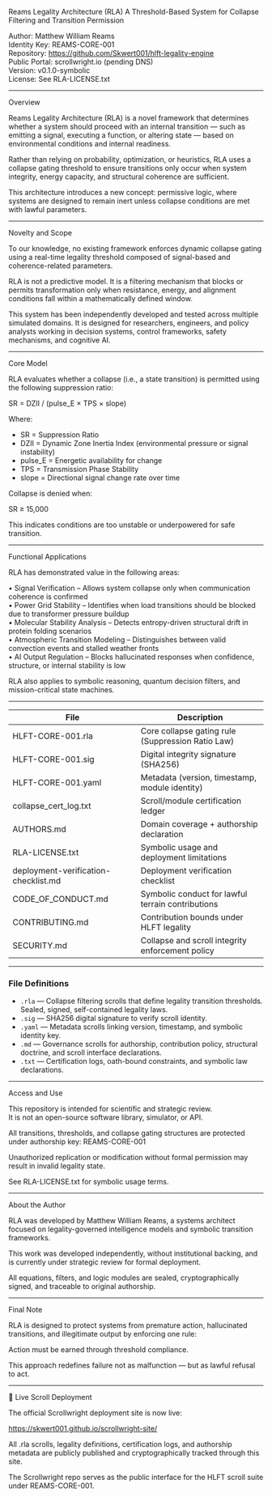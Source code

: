 Reams Legality Architecture (RLA)
A Threshold-Based System for Collapse Filtering and Transition Permission

Author: Matthew William Reams  
Identity Key: REAMS-CORE-001  
Repository: https://github.com/Skwert001/hlft-legality-engine  
Public Portal: scrollwright.io (pending DNS)  
Version: v0.1.0-symbolic  
License: See RLA-LICENSE.txt

---

Overview

Reams Legality Architecture (RLA) is a novel framework that determines whether a system should proceed with an internal transition — such as emitting a signal, executing a function, or altering state — based on environmental conditions and internal readiness.

Rather than relying on probability, optimization, or heuristics, RLA uses a collapse gating threshold to ensure transitions only occur when system integrity, energy capacity, and structural coherence are sufficient.

This architecture introduces a new concept: permissive logic, where systems are designed to remain inert unless collapse conditions are met with lawful parameters.

---

Novelty and Scope

To our knowledge, no existing framework enforces dynamic collapse gating using a real-time legality threshold composed of signal-based and coherence-related parameters.

RLA is not a predictive model. It is a filtering mechanism that blocks or permits transformation only when resistance, energy, and alignment conditions fall within a mathematically defined window.

This system has been independently developed and tested across multiple simulated domains. It is designed for researchers, engineers, and policy analysts working in decision systems, control frameworks, safety mechanisms, and cognitive AI.

---

Core Model

RLA evaluates whether a collapse (i.e., a state transition) is permitted using the following suppression ratio:

  SR = DZII / (pulse_E × TPS × slope)

Where:
  - SR = Suppression Ratio  
  - DZII = Dynamic Zone Inertia Index (environmental pressure or signal instability)  
  - pulse_E = Energetic availability for change  
  - TPS = Transmission Phase Stability  
  - slope = Directional signal change rate over time

Collapse is denied when:

  SR ≥ 15,000

This indicates conditions are too unstable or underpowered for safe transition.

---

Functional Applications

RLA has demonstrated value in the following areas:

  • Signal Verification – Allows system collapse only when communication coherence is confirmed  
  • Power Grid Stability – Identifies when load transitions should be blocked due to transformer pressure buildup  
  • Molecular Stability Analysis – Detects entropy-driven structural drift in protein folding scenarios  
  • Atmospheric Transition Modeling – Distinguishes between valid convection events and stalled weather fronts  
  • AI Output Regulation – Blocks hallucinated responses when confidence, structure, or internal stability is low

RLA also applies to symbolic reasoning, quantum decision filters, and mission-critical state machines.

---

| File                                 | Description                                              |
|--------------------------------------|----------------------------------------------------------|
| HLFT-CORE-001.rla                    | Core collapse gating rule (Suppression Ratio Law)       |
| HLFT-CORE-001.sig                    | Digital integrity signature (SHA256)                    |
| HLFT-CORE-001.yaml                   | Metadata (version, timestamp, module identity)          |
| collapse_cert_log.txt               | Scroll/module certification ledger                      |
| AUTHORS.md                           | Domain coverage + authorship declaration                |
| RLA-LICENSE.txt                      | Symbolic usage and deployment limitations               |
| deployment-verification-checklist.md| Deployment verification checklist                       |
| CODE_OF_CONDUCT.md                  | Symbolic conduct for lawful terrain contributions       |
| CONTRIBUTING.md                     | Contribution bounds under HLFT legality                 |
| SECURITY.md                         | Collapse and scroll integrity enforcement policy         |

---

### File Definitions

- `.rla` — Collapse filtering scrolls that define legality transition thresholds. Sealed, signed, self-contained legality laws.
- `.sig` — SHA256 digital signature to verify scroll identity.
- `.yaml` — Metadata scrolls linking version, timestamp, and symbolic identity key.
- `.md` — Governance scrolls for authorship, contribution policy, structural doctrine, and scroll interface declarations.
- `.txt` — Certification logs, oath-bound constraints, and symbolic law declarations.

---

Access and Use

This repository is intended for scientific and strategic review.  
It is not an open-source software library, simulator, or API.

All transitions, thresholds, and collapse gating structures are protected under authorship key: REAMS-CORE-001

Unauthorized replication or modification without formal permission may result in invalid legality state.

See RLA-LICENSE.txt for symbolic usage terms.

---

About the Author

RLA was developed by Matthew William Reams, a systems architect focused on legality-governed intelligence models and symbolic transition frameworks.

This work was developed independently, without institutional backing, and is currently under strategic review for formal deployment.

All equations, filters, and logic modules are sealed, cryptographically signed, and traceable to original authorship.

---

Final Note

RLA is designed to protect systems from premature action, hallucinated transitions, and illegitimate output by enforcing one rule:

  Action must be earned through threshold compliance.

This approach redefines failure not as malfunction — but as lawful refusal to act.

---

📡 Live Scroll Deployment

The official Scrollwright deployment site is now live:

  https://skwert001.github.io/scrollwright-site/

All .rla scrolls, legality definitions, certification logs, and authorship metadata are publicly published and cryptographically tracked through this site.

The Scrollwright repo serves as the public interface for the HLFT scroll suite under REAMS-CORE-001.
